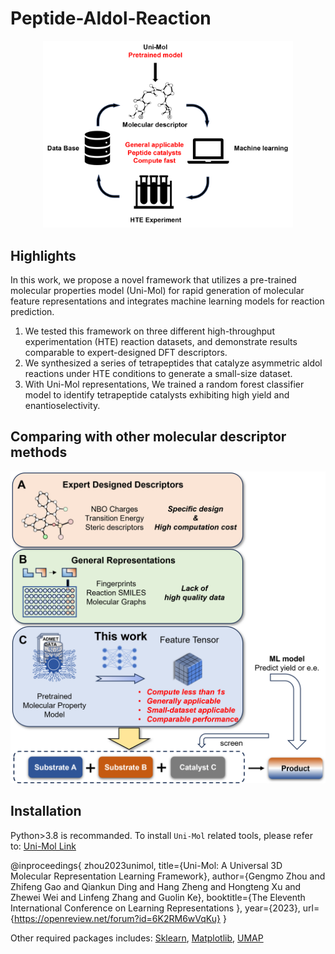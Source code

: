 # Peptide-Aldol-Reaction

<div align="center">
    <img src='https://github.com/troy-lcy/HTE-Aldol-Peptides/blob/main/Figures/TOC.png' style="width:400px">
</div>

## Highlights

In this work, we propose a novel framework that utilizes a pre-trained molecular properties model (Uni-Mol) for rapid generation of molecular feature representations and integrates machine learning models for reaction prediction. 
1. We tested this framework on three different high-throughput experimentation (HTE) reaction datasets, and demonstrate results comparable to expert-designed DFT descriptors.
2. We synthesized a series of tetrapeptides that catalyze asymmetric aldol reactions under HTE conditions to generate a small-size dataset. 
3. With Uni-Mol representations, We trained a random forest classifier model to identify tetrapeptide catalysts exhibiting high yield and enantioselectivity.

## Comparing with other molecular descriptor methods

<div align="center">
    <img src='https://github.com/troy-lcy/HTE-Aldol-Peptides/blob/main/Figures/Fig1.png' style="width:600px">
</div>

## Installation
Python>3.8 is recommanded.
To install `Uni-Mol` related tools, please refer to:
[Uni-Mol Link](https://github.com/deepmodeling/Uni-Mol)

@inproceedings{
  zhou2023unimol,
  title={Uni-Mol: A Universal 3D Molecular Representation Learning Framework},
  author={Gengmo Zhou and Zhifeng Gao and Qiankun Ding and Hang Zheng and Hongteng Xu and Zhewei Wei and Linfeng Zhang and Guolin Ke},
  booktitle={The Eleventh International Conference on Learning Representations },
  year={2023},
  url={https://openreview.net/forum?id=6K2RM6wVqKu}
}

Other required packages includes: 
[Sklearn](https://github.com/scikit-learn/scikit-learn), [Matplotlib](https://github.com/matplotlib/matplotlib), [UMAP](https://umap-learn.readthedocs.io/en/latest/)
